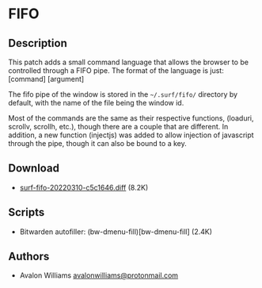 FIFO
====

Description
-----------

This patch adds a small command language that allows the browser to
be controlled through a FIFO pipe. The format of the language is just:
	[command] [argument]

The fifo pipe of the window is stored in the `~/.surf/fifo/` directory
by default, with the name of the file being the window id.

Most of the commands are the same as their respective functions, (loaduri,
scrollv, scrollh, etc.), though there are a couple that are different. In
addition, a new function (injectjs) was added to allow injection of javascript
through the pipe, though it can also be bound to a key.

Download
--------
* [surf-fifo-20220310-c5c1646.diff](surf-fifo-20220310-c5c1646.diff) (8.2K)

Scripts
-------
* Bitwarden autofiller: (bw-dmenu-fill)[bw-dmenu-fill] (2.4K)

Authors
-------
* Avalon Williams <avalonwilliams@protonmail.com>
